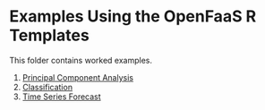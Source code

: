 # Examples Using the OpenFaaS R Templates

This folder contains worked examples.

1. [Principal Component Analysis](01-principal-components/README.md)
2. [Classification](02-classification/README.md)
3. [Time Series Forecast](03-time-series-forecast/README.md)
